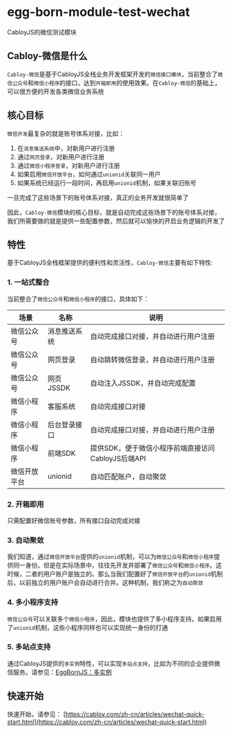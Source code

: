 # egg-born-module-test-wechat

CabloyJS的微信测试模块

## Cabloy-微信是什么

`Cabloy-微信`是基于CabloyJS全栈业务开发框架开发的`微信接口模块`，当前整合了`微信公众号`和`微信小程序`的接口，达到`开箱即用`的使用效果。在`Cabloy-微信`的基础上，可以很方便的开发各类微信业务系统

## 核心目标

`微信开发`最复杂的就是账号体系对接，比如：

1. 在`消息推送系统`中，对新用户进行注册
2. 通过`网页登录`，对新用户进行注册
3. 通过`微信小程序登录`，对新用户进行注册
4. 如果启用`微信开放平台`，如何通过`unionid`关联同一用户
5. 如果系统已经运行一段时间，再启用`unionid`机制，如果关联旧账号

一旦完成了这些场景下的账号体系对接，真正的业务开发就很简单了

因此，`Cabloy-微信`模块的核心目标，就是自动完成这些场景下的账号体系对接，我们所需要做的就是提供一些配置参数，然后就可以愉快的开启业务逻辑的开发了

## 特性

基于CabloyJS全栈框架提供的便利性和灵活性，`Cabloy-微信`主要有如下特性:

### 1. 一站式整合

当前整合了`微信公众号`和`微信小程序`的接口，具体如下：

|场景|名称|说明|
|--|--|--|
|微信公众号|消息推送系统|自动完成接口对接，并自动进行用户注册|
|微信公众号|网页登录|自动跳转微信登录，并自动进行用户注册|
|微信公众号|网页JSSDK|自动注入JSSDK，并自动完成配置|
|微信小程序|客服系统|自动完成接口对接|
|微信小程序|后台登录接口|自动完成接口对接，并自动进行用户注册|
|微信小程序|前端SDK|提供SDK，便于微信小程序前端直接访问CabloyJS后端API|
|微信开放平台|unionid|自动匹配账户，自动聚敛|

### 2. 开箱即用

只需配置好微信账号参数，所有接口自动完成对接

### 3. 自动聚敛

我们知道，通过`微信开放平台`提供的`unionid`机制，可以为`微信公众号`和`微信小程序`提供同一身份。但是在实际场景中，往往先开发并部署了`微信公众号`和`微信小程序`。这时候，二者的用户账户是独立的。那么当我们配置好了`微信开放平台`的`unionid`机制后，以前独立的用户账户会自动进行合并。这种机制，我们称之为`自动聚敛`

### 4. 多小程序支持

`微信公众号`可以关联多个`微信小程序`，因此，模块也提供了多小程序支持。如果启用了`unionid`机制，这些小程序同样也可以实现统一身份的打通

### 5. 多站点支持

通过CabloyJS提供的`多实例`特性，可以实现`多站点支持`，比如为不同的企业提供微信服务。请参见：[EggBornJS：多实例](https://cabloy.com/zh-cn/articles/44e45b3928ca4c6cb63809558145e000.html)

## 快速开始

快速开始，请参见： [https://cabloy.com/zh-cn/articles/wechat-quick-start.html](https://cabloy.com/zh-cn/articles/wechat-quick-start.html)
